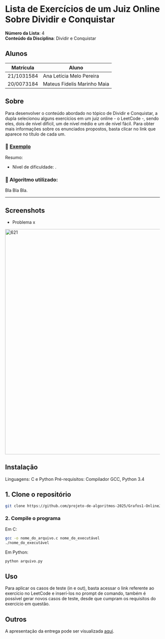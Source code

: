 # Lista de Exercícios de um Juiz Online Sobre Dividir e Conquistar

**Número da Lista**: 4<br>
**Conteúdo da Disciplina**: Dividir e Conquistar<br>

## Alunos
|Matrícula | Aluno |
| -- | -- |
| 21/1031584  |  Ana Letícia Melo Pereira |
| 20/0073184 |  Mateus Fidelis Marinho Maia |

## Sobre 
Para desenvolver o conteúdo abordado no tópico de Dividir e Conquistar, a dupla selecionou alguns exercícios em um juiz online - o LeetCode -, sendo eles, dois de nível difícil, um de nível médio e um de nível fácil. Para obter mais informações sobre os enunciados propostos, basta clicar no link que aparece no título de cada um.

### 🔗 [Exemplo]()
 Resumo: 
- Nível de dificuldade: .

### 🧠 Algoritmo utilizado:

  Bla Bla Bla.

---
## Screenshots
- Problema x
<img width="734" alt="621" src="">

## Instalação 

Linguagens: C e Python
Pré-requisitos: Compilador GCC, Python 3.4 

## 1. Clone o repositório 

```bash
git clone https://github.com/projeto-de-algoritmos-2025/Grafos1-OnlineJudge.git
```

### 2. Compile o programa

Em C:
```bash
gcc -o nome_do_arquivo.c nome_do_executável  
./nome_do_executável
```

Em Python:
```bash
python arquivo.py
```

## Uso 
Para aplicar os casos de teste (in e out), basta acessar o link referente ao exercício no LeetCode e inserí-los no prompt de comando, também é possível gerar novos casos de teste, desde que cumpram os requisitos do exercício em questão.

## Outros 
A apresentação da entrega pode ser visualizada [aqui]().
